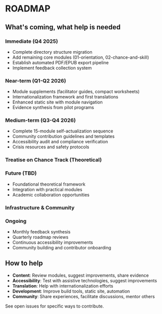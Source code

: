 # ROADMAP

## What's coming, what help is needed

### Immediate (Q4 2025)

- Complete directory structure migration
- Add remaining core modules (01-orientation, 02-chance-and-skill)
- Establish automated PDF/EPUB export pipeline
- Implement feedback collection system

### Near-term (Q1-Q2 2026)

- Module supplements (facilitator guides, compact worksheets)
- Internationalization framework and first translations
- Enhanced static site with module navigation
- Evidence synthesis from pilot programs

### Medium-term (Q3-Q4 2026)

- Complete 15-module self-actualization sequence
- Community contribution guidelines and templates
- Accessibility audit and compliance verification
- Crisis resources and safety protocols

### Treatise on Chance Track (Theoretical)

### Future (TBD)

- Foundational theoretical framework
- Integration with practical modules
- Academic collaboration opportunities

### Infrastructure & Community

### Ongoing

- Monthly feedback synthesis
- Quarterly roadmap reviews
- Continuous accessibility improvements
- Community building and contributor onboarding

## How to help

- **Content**: Review modules, suggest improvements, share evidence
- **Accessibility**: Test with assistive technologies, suggest improvements
- **Translation**: Help with internationalization efforts
- **Development**: Improve build tools, static site, automation
- **Community**: Share experiences, facilitate discussions, mentor others

See open issues for specific ways to contribute.
